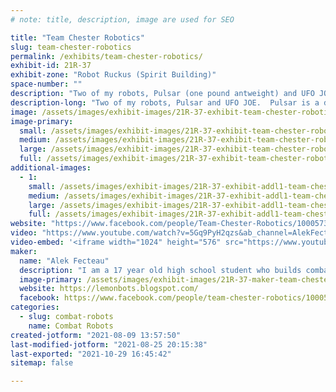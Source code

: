 ```yaml
---
# note: title, description, image are used for SEO

title: "Team Chester Robotics"
slug: team-chester-robotics
permalink: /exhibits/team-chester-robotics/
exhibit-id: 21R-37
exhibit-zone: "Robot Ruckus (Spirit Building)"
space-number: ""
description: "Two of my robots, Pulsar (one pound antweight) and UFO JOE (six pound beetleweight)"
description-long: "Two of my robots, Pulsar and UFO JOE.  Pulsar is a dual disc veritcal spinning competing in the antweight division, while UFO JOE is a six pound walking ring spinner competing in the beetleweight division."
image: /assets/images/exhibit-images/21R-37-exhibit-team-chester-robotics-arduino-robot-arm-3d-model-step-file-2021-jul-18-05-52-40pm-000-customizedview1070927126-large.png
image-primary: 
  small: /assets/images/exhibit-images/21R-37-exhibit-team-chester-robotics-arduino-robot-arm-3d-model-step-file-2021-jul-18-05-52-40pm-000-customizedview1070927126-small.png
  medium: /assets/images/exhibit-images/21R-37-exhibit-team-chester-robotics-arduino-robot-arm-3d-model-step-file-2021-jul-18-05-52-40pm-000-customizedview1070927126-medium.png
  large: /assets/images/exhibit-images/21R-37-exhibit-team-chester-robotics-arduino-robot-arm-3d-model-step-file-2021-jul-18-05-52-40pm-000-customizedview1070927126-large.png
  full: /assets/images/exhibit-images/21R-37-exhibit-team-chester-robotics-arduino-robot-arm-3d-model-step-file-2021-jul-18-05-52-40pm-000-customizedview1070927126-full.png
additional-images: 
  - 1:
    small: /assets/images/exhibit-images/21R-37-exhibit-addl1-team-chester-robotics-pulsar-iii-2020-jan-13-01-48-09am-000-customizedview17644097559-png-small.png
    medium: /assets/images/exhibit-images/21R-37-exhibit-addl1-team-chester-robotics-pulsar-iii-2020-jan-13-01-48-09am-000-customizedview17644097559-png-medium.png
    large: /assets/images/exhibit-images/21R-37-exhibit-addl1-team-chester-robotics-pulsar-iii-2020-jan-13-01-48-09am-000-customizedview17644097559-png-large.png
    full: /assets/images/exhibit-images/21R-37-exhibit-addl1-team-chester-robotics-pulsar-iii-2020-jan-13-01-48-09am-000-customizedview17644097559-png-full.png
website: "https://www.facebook.com/people/Team-Chester-Robotics/100057387882447/?sk=photos"
video: "https://www.youtube.com/watch?v=5Gq9PyH2qzs&ab_channel=AlekFecteau"
video-embed: '<iframe width="1024" height="576" src="https://www.youtube.com/embed/5Gq9PyH2qzs?feature=oembed" frameborder="0" allow="accelerometer; autoplay; clipboard-write; encrypted-media; gyroscope; picture-in-picture" allowfullscreen></iframe>'
maker: 
  name: "Alek Fecteau"
  description: "I am a 17 year old high school student who builds combat robots as a hobby"
  image-primary: /assets/images/exhibit-images/21R-37-maker-team-chester-robotics-team-chester-medium.jpg
  website: https://lemonbots.blogspot.com/
  facebook: https://www.facebook.com/people/team-chester-robotics/100057387882447/
categories: 
  - slug: combat-robots
    name: Combat Robots
created-jotform: "2021-08-09 13:57:50"
last-modified-jotform: "2021-08-25 20:15:38"
last-exported: "2021-10-29 16:45:42"
sitemap: false

---
```

